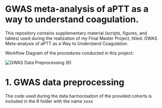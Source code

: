 # GWAS meta-analysis of aPTT as a way to understand coagulation.
This repository contains supplementary material (scripts, figures, and tables) used during the realization of my Final Master Project, titled: GWAS Meta-analysis of aPTT as a Way to Understand Coagulation.

Workflow Diagram of the procedures conducted in this project: 

![GWAS Data Preprocessing (6)](https://github.com/user-attachments/assets/944da14b-6111-419e-8a9f-339f2594d491)

# 1. GWAS data preprocessing

The code used during the data harmonisation of the provided cohorts is included in the R folder with the name xxxx

